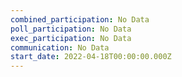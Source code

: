 ```yaml
---
combined_participation: No Data
poll_participation: No Data
exec_participation: No Data
communication: No Data
start_date: 2022-04-18T00:00:00.000Z
---
```

